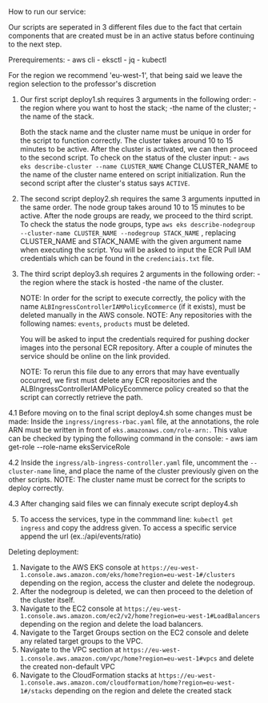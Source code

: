 How to run our service:

Our scripts are seperated in 3 different files due to the fact that certain components that are created must be in an active status
before continuing to the next step.

Prerequirements:
	- aws cli
	- eksctl
	- jq
	- kubectl


For the region we recommend 'eu-west-1', that being said we leave the region selection to the professor's discretion

1. Our first script deploy1.sh requires 3 arguments in the following order: 
	-the region where you want to host the stack; 
	-the name of the cluster; 
	-the name of the stack. 
	
	Both the stack name and the cluster name must be unique in order for the script to function correctly.
    	The cluster takes around 10 to 15 minutes to be active. After the cluster is activated, we can then proceed to the second script.
	To check on the status of the cluster input: 
		-  `aws eks describe-cluster --name CLUSTER_NAME`
	Change CLUSTER_NAME to the name of the cluster name entered on script initialization. 
	Run the second script after the cluster's status says `ACTIVE`.

2. The second script deploy2.sh requires the same 3 arguments inputted in the same order.
    The node group takes around 10 to 15 minutes to be active. After the node groups are ready, we proceed to the third script.
    To check the status the node groups, type `aws eks describe-nodegroup --cluster-name CLUSTER_NAME --nodegroup STACK_NAME` , replacing CLUSTER_NAME and STACK_NAME with the given argument name when executing the script.
    You will be asked to input the ECR Pull IAM credentials which can be found in the `credenciais.txt` file.

3. The third script deploy3.sh requires 2 arguments in the following order: 
	-the region where the stack is hosted
	-the name of the cluster.

	NOTE: In order for the script to execute correctly, the policy with the name `ALBIngressControllerIAMPolicyEcommerce` (if it exists), must be deleted manually in the AWS console.
	NOTE: Any repositories with the following names: `events`, `products` must be deleted.

	You will be asked to input the credentials required for pushing docker images into the personal ECR repository.
	After a couple of minutes the service should be online on the link provided.
	
	NOTE: To rerun this file due to any errors that may have eventually occurred, we first must delete any ECR repositories and the ALBIngressControllerIAMPolicyEcommerce policy created so that the script can correctly retrieve the path.
	
4.1 Before moving on to the final script deploy4.sh some changes must be made:
	Inside the `ingress/ingress-rbac.yaml` file, at the annotations, the role ARN must be written in front of  `eks.amazonaws.com/role-arn:`. This value can be checked by typing the following command in the console:
		- aws iam get-role --role-name eksServiceRole

4.2 Inside the `ingress/alb-ingress-controller.yaml` file, uncomment the `--cluster-name` line, and place the name of the cluster previously given on the other scripts. NOTE: The cluster name must be correct for the scripts to deploy correctly.

4.3 After changing said files we can finnaly execute script deploy4.sh

5. To access the services, type in the commmand line: `kubectl get ingress` and copy the address given. To access a specific service append the url (ex.:/api/events/ratio)

Deleting deployment:

1. Navigate to the AWS EKS console at `https://eu-west-1.console.aws.amazon.com/eks/home?region=eu-west-1#/clusters` depending on the region, access the cluster and delete the nodegroup.
2. After the nodegroup is deleted, we can then proceed to the deletion of the cluster itself.
3. Navigate to the EC2 console at `https://eu-west-1.console.aws.amazon.com/ec2/v2/home?region=eu-west-1#LoadBalancers` depending on the region and delete the load balancers.
4. Navigate to the Target Groups section on the EC2 console and delete any related target groups to the VPC.
4. Navigate to the VPC section at `https://eu-west-1.console.aws.amazon.com/vpc/home?region=eu-west-1#vpcs` and delete the created non-default VPC
5. Navigate to the CloudFormation stacks at `https://eu-west-1.console.aws.amazon.com/cloudformation/home?region=eu-west-1#/stacks` depending on the region and delete the created stack
